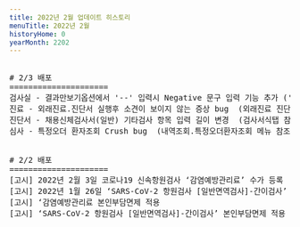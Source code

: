 ```yaml
---
title: 2022년 2월 업데이트 히스토리
menuTitle: 2022년 2월
historyHome: 0
yearMonth: 2202
---
```


<pre>

<bold># 2/3 배포</bold>
=====================
<span class="box lab">검사실</span> - 결과만보기옵션에서 '--' 입력시 Negative 문구 입력 기능 추가 ('--' 또는 '++' 입력후 enter)
<span class="box chart">진료</span> - 외래진료.진단서 실행후 소견이 보이지 않는 증상 bug  (외래진료 진단서 버튼 참조)
<span class="box diag">진단서</span> - 채용신체검사서(일반) 기타검사 항목 입력 길이 변경  (검사서식탭 참조)
<span class="box inspect">심사</span> - 특정오더 환자조회 Crush bug  (내역조회.특정오더환자조회 메뉴 참조)


<bold># 2/2 배포</bold>
=====================
<span class="box other">[고시]</span> 2022년 2월 3일 코로나19 신속항원검사 ‘감염예방관리료’ 수가 등록  (자동 실행)
<span class="box other">[고시]</span> 2022년 1월 26일 ‘SARS-CoV-2 항원검사 [일반면역검사]-간이검사’ 수가 등록 (자동 실행)
<span class="box other">[고시]</span> ‘감염예방관리료 본인부담면제 적용
<span class="box other">[고시]</span> ‘SARS-CoV-2 항원검사 [일반면역검사]-간이검사’ 본인부담면제 적용


</pre>